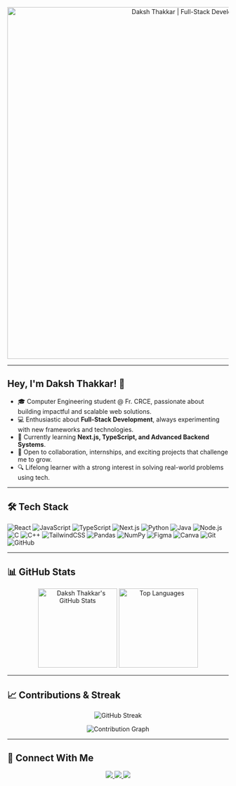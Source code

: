 <!-- Header -->
<p align="center">
  <img src="https://i.imgur.com/z7d8BqR.gif" alt="Daksh Thakkar | Full-Stack Developer" width="800" />
</p>



---

## Hey, I'm Daksh Thakkar! 👋  

- 🎓 Computer Engineering student @ Fr. CRCE, passionate about building impactful and scalable web solutions.  
- 💻 Enthusiastic about **Full-Stack Development**, always experimenting with new frameworks and technologies.  
- 🌱 Currently learning **Next.js, TypeScript, and Advanced Backend Systems**.  
- 🤝 Open to collaboration, internships, and exciting projects that challenge me to grow.  
- 🔍 Lifelong learner with a strong interest in solving real-world problems using tech.  

---

## 🛠 Tech Stack  

![React](https://img.shields.io/badge/React-20232A?style=for-the-badge&logo=react&logoColor=61DAFB)
![JavaScript](https://img.shields.io/badge/JavaScript-323330?style=for-the-badge&logo=javascript&logoColor=F7DF1E)
![TypeScript](https://img.shields.io/badge/TypeScript-007ACC?style=for-the-badge&logo=typescript&logoColor=white)
![Next.js](https://img.shields.io/badge/Next.js-000000?style=for-the-badge&logo=nextdotjs&logoColor=white)
![Python](https://img.shields.io/badge/Python-14354C?style=for-the-badge&logo=python&logoColor=white)
![Java](https://img.shields.io/badge/Java-ED8B00?style=for-the-badge&logo=java&logoColor=white)
![Node.js](https://img.shields.io/badge/Node.js-43853D?style=for-the-badge&logo=node.js&logoColor=white)
![C](https://img.shields.io/badge/C-00599C?style=for-the-badge&logo=c&logoColor=white)
![C++](https://img.shields.io/badge/C++-00599C?style=for-the-badge&logo=c%2B%2B&logoColor=white)
![TailwindCSS](https://img.shields.io/badge/Tailwind_CSS-38B2AC?style=for-the-badge&logo=tailwind-css&logoColor=white)
![Pandas](https://img.shields.io/badge/pandas-150458?style=for-the-badge&logo=pandas&logoColor=white)
![NumPy](https://img.shields.io/badge/numpy-013243?style=for-the-badge&logo=numpy&logoColor=white)
![Figma](https://img.shields.io/badge/Figma-F24E1E?style=for-the-badge&logo=figma&logoColor=white)
![Canva](https://img.shields.io/badge/Canva-00C4CC?style=for-the-badge&logo=canva&logoColor=white)
![Git](https://img.shields.io/badge/Git-F05032?style=for-the-badge&logo=git&logoColor=white)
![GitHub](https://img.shields.io/badge/GitHub-100000?style=for-the-badge&logo=github&logoColor=white)

---

## 📊 GitHub Stats  

<p align="center">
  <img src="https://github-readme-stats.vercel.app/api?username=codaksh7&show_icons=true&theme=tokyonight" alt="Daksh Thakkar's GitHub Stats" height="180" />
  <img src="https://github-readme-stats.vercel.app/api/top-langs/?username=codaksh7&layout=compact&theme=gruvbox" alt="Top Languages" height="180" />
</p>

---

## 📈 Contributions & Streak  

<p align="center">
  <img src="https://streak-stats.demolab.com/?user=codaksh7&theme=dark&hide_border=false" alt="GitHub Streak" />
</p>

<p align="center">
  <img src="https://github-readme-activity-graph.vercel.app/graph?username=codaksh7&theme=react-dark&hide_border=true&area=true" alt="Contribution Graph" />
</p>

---

## 🤝 Connect With Me  

<p align="center">
  <a href="https://www.linkedin.com/in/YOUR-LINKEDIN" target="_blank">
    <img src="https://img.shields.io/badge/LinkedIn-0A66C2?style=for-the-badge&logo=linkedin&logoColor=white" />
  </a>
  <a href="mailto:YOUR-EMAIL@gmail.com" target="_blank">
    <img src="https://img.shields.io/badge/Gmail-D14836?style=for-the-badge&logo=gmail&logoColor=white" />
  </a>
  <a href="https://instagram.com/YOUR-INSTAGRAM" target="_blank">
    <img src="https://img.shields.io/badge/Instagram-E4405F?style=for-the-badge&logo=instagram&logoColor=white" />
  </a>
</p>
